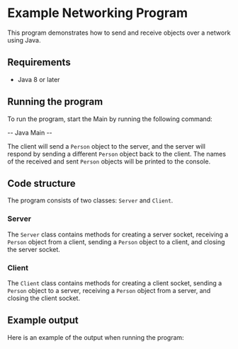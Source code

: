 # Example Networking Program

This program demonstrates how to send and receive objects over a network using Java.

## Requirements

- Java 8 or later

## Running the program

To run the program, start the Main by running the following command:

-- Java Main --

The client will send a `Person` object to the server, and the server will respond by sending a different `Person` object back to the client. The names of the received and sent `Person` objects will be printed to the console.

## Code structure

The program consists of two classes: `Server` and `Client`.

### Server

The `Server` class contains methods for creating a server socket, receiving a `Person` object from a client, sending a `Person` object to a client, and closing the server socket.

### Client

The `Client` class contains methods for creating a client socket, sending a `Person` object to a server, receiving a `Person` object from a server, and closing the client socket.

## Example output

Here is an example of the output when running the program:



